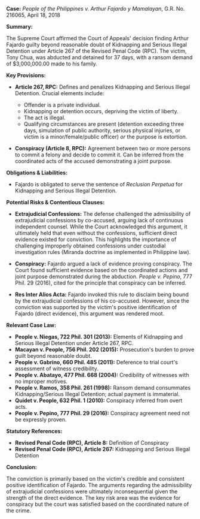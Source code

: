 **Case:** *People of the Philippines v. Arthur Fajardo y Mamalayan*, G.R. No. 216065, April 18, 2018

**Summary:**

The Supreme Court affirmed the Court of Appeals' decision finding Arthur Fajardo guilty beyond reasonable doubt of Kidnapping and Serious Illegal Detention under Article 267 of the Revised Penal Code (RPC). The victim, Tony Chua, was abducted and detained for 37 days, with a ransom demand of $3,000,000.00 made to his family.

**Key Provisions:**

*   **Article 267, RPC:** Defines and penalizes Kidnapping and Serious Illegal Detention. Crucial elements include:
    *   Offender is a private individual.
    *   Kidnapping or detention occurs, depriving the victim of liberty.
    *   The act is illegal.
    *   Qualifying circumstances are present (detention exceeding three days, simulation of public authority, serious physical injuries, or victim is a minor/female/public officer) *or* the purpose is extortion.

*   **Conspiracy (Article 8, RPC):** Agreement between two or more persons to commit a felony and decide to commit it. Can be inferred from the coordinated acts of the accused demonstrating a joint purpose.

**Obligations & Liabilities:**

*   Fajardo is obligated to serve the sentence of *Reclusion Perpetua* for Kidnapping and Serious Illegal Detention.

**Potential Risks & Contentious Clauses:**

*   **Extrajudicial Confessions:** The defense challenged the admissibility of extrajudicial confessions by co-accused, arguing lack of continuous independent counsel. While the Court acknowledged this argument, it ultimately held that even without the confessions, sufficient direct evidence existed for conviction. This highlights the importance of challenging improperly obtained confessions under custodial investigation rules (Miranda doctrine as implemented in Philippine law).

*   **Conspiracy:** Fajardo argued a lack of evidence proving conspiracy. The Court found sufficient evidence based on the coordinated actions and joint purpose demonstrated during the abduction. *People v. Pepino*, 777 Phil. 29 (2016), cited for the principle that conspiracy can be inferred.

*   **Res Inter Alios Acta:** Fajardo invoked this rule to disclaim being bound by the extrajudicial confessions of his co-accused. However, since the conviction was supported by the victim's positive identification of Fajardo (direct evidence), this argument was rendered moot.

**Relevant Case Law:**

*   **People v. Niegas, 722 Phil. 301 (2013):** Elements of Kidnapping and Serious Illegal Detention under Article 267, RPC.
*   **Macayan v. People, 756 Phil. 202 (2015):** Prosecution's burden to prove guilt beyond reasonable doubt.
*   **People v. Gabrino, 660 Phil. 485 (2011):** Deference to trial court's assessment of witness credibility.
*   **People v. Abatayo, 477 Phil. 668 (2004):** Credibility of witnesses with no improper motives.
*   **People v. Ramos, 358 Phil. 261 (1998):** Ransom demand consummates Kidnapping/Serious Illegal Detention; actual payment is immaterial.
*   **Quidet v. People, 632 Phil. 1 (2010):** Conspiracy inferred from overt acts.
*   **People v. Pepino, 777 Phil. 29 (2016):** Conspiracy agreement need not be expressly proven.

**Statutory References:**

*   **Revised Penal Code (RPC), Article 8:** Definition of Conspiracy
*   **Revised Penal Code (RPC), Article 267:** Kidnapping and Serious Illegal Detention

**Conclusion:**

The conviction is primarily based on the victim's credible and consistent positive identification of Fajardo. The arguments regarding the admissibility of extrajudicial confessions were ultimately inconsequential given the strength of the direct evidence. The key risk area was the evidence for conspiracy but the court was satisfied based on the coordinated nature of the crime.
